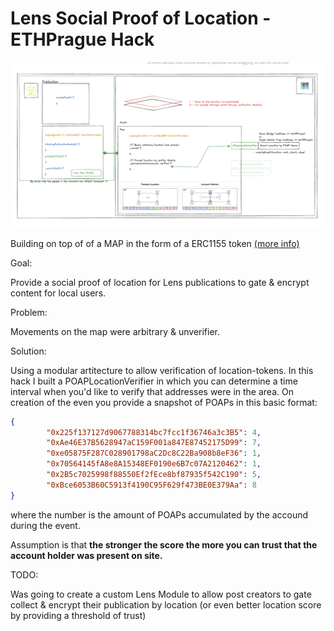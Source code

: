 # Lens Social Proof of Location -  ETHPrague Hack

<!-- Show schema.png -->
<img src="./schema.png" />

Building on top of of a MAP in the form of a ERC1155 token [(more info)](https://github.com/nezz0746/lens-map)

Goal:

Provide a social proof of location for Lens publications to gate & encrypt content for local users.

Problem:

Movements on the map were arbitrary & unverifier.

Solution:

Using a modular artitecture to allow verification of location-tokens. In this hack I built a POAPLocationVerifier in
which you can determine a time interval when you'd like to verify that addresses were in the area. On creation of the
even you provide a snapshot of POAPs in this basic format:

```json
{
        "0x225f137127d9067788314bc7fcc1f36746a3c3B5": 4,
        "0xAe46E37B5628947aC159F001a847E87452175D99": 7,
        "0xe05875F287C028901798aC2Dc8C22Ba908b8eF36": 1,
        "0x70564145fA8e8A15348EF0190e6B7c07A2120462": 1,
        "0x2B5c7025998f88550Ef2fEce8bf87935f542C190": 5,
        "0xBce6053B60C5913f4190C95F629f473BE0E379Aa": 8
}
```

where the number is the amount of POAPs accumulated by the accound during the event. 

Assumption is that **the stronger the score the more you can trust that the account holder was present on site.**

TODO:

Was going to create a custom Lens Module to allow post creators to gate collect & encrypt their publication by location (or even better location score by providing a threshold of trust)